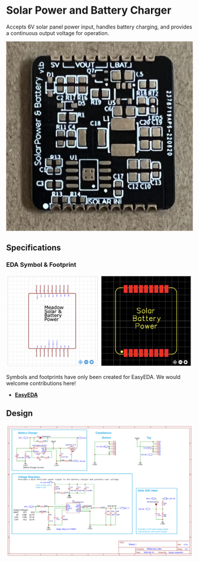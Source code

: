 # Solar Power and Battery Charger

Accepts 6V solar panel power input, handles battery charging, and provides a continuous output voltage for operation.

![](Solar_Battery_Power.jpg)

## Specifications

### EDA Symbol & Footprint

![](Symbol_Footprint.png)

Symbols and footprints have only been created for EasyEDA. We would welcome contributions here!
* **[EasyEDA](https://easyeda.com/component/f10842701d354ea69fdb1ca4361015a1)**

## Design

![](Schematic_v1.b.svg)